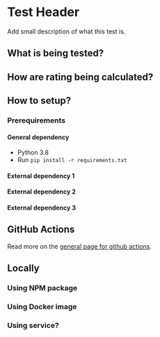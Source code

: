 # Test Header

Add small description of what this test is.


## What is being tested?


## How are rating being calculated?


## How to setup?

### Prerequirements

#### General dependency

* Python 3.8
* Run `pip install -r requirements.txt`

#### External dependency 1

#### External dependency 2

#### External dependency 3



## GitHub Actions

Read more on the [general page for github actions](../getting-started-github-actions.md).

## Locally

### Using NPM package

### Using Docker image

### Using service?



